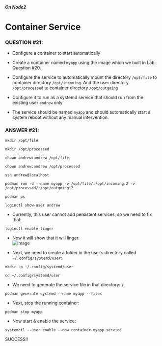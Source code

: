 ***On Node2***
# Container Service

### QUESTION #21: 
* Configure a container to start automatically 
* Create a container named ```myapp``` using the image which we built in Lab Question #20. 
* Configure the service to automatically mount the directory ```/opt/file``` to container directory ```/opt/incoming```. 
And the user directory ```/opt/processed``` to container directory ```/opt/outgoing``` 
* Configure it to run as a systemd service that should run from the existing user ```andrew``` only
   
* The service should be named ```myapp``` and should automatically start a system reboot without any manual intervention. 

### ANSWER #21:
```
mkdir /opt/file
```
```
mkdir /opt/processed
```
```
chown andrew:andrew /opt/file
```
```
chown andrew:andrew /opt/processed
```
```
ssh andrew@localhost
```
```
podman run -d --name myapp -v /opt/file/:/opt/incoming:Z -v /opt/processed/:/opt/outgoing:Z
```
```
podman ps
```
```
loginctl show-user andrew
```
* Currently, this user cannot add persistent services, so we need to fix that:
```
loginctl enable-linger
```
* Now it will show that it will linger: \
![image](https://github.com/RedHatRanger/rhcsa9vagrant/assets/90477448/08312c87-7e04-4d05-98d0-0badfeef5f63)

* Next, we need to create a folder in the user’s directory called ```~/.config/systemd/user```:
```
mkdir -p ~/.config/systemd/user
```
```
cd ~/.config/systemd/user
```
* We need to generate the service file in that directory: \
```
podman generate systemd --name myapp --files
```
* Next, stop the running container:
```
podman stop myapp
```
* Now start & enable the service:
```
systemctl --user enable --now container-myapp.service
```

SUCCESS!! 
